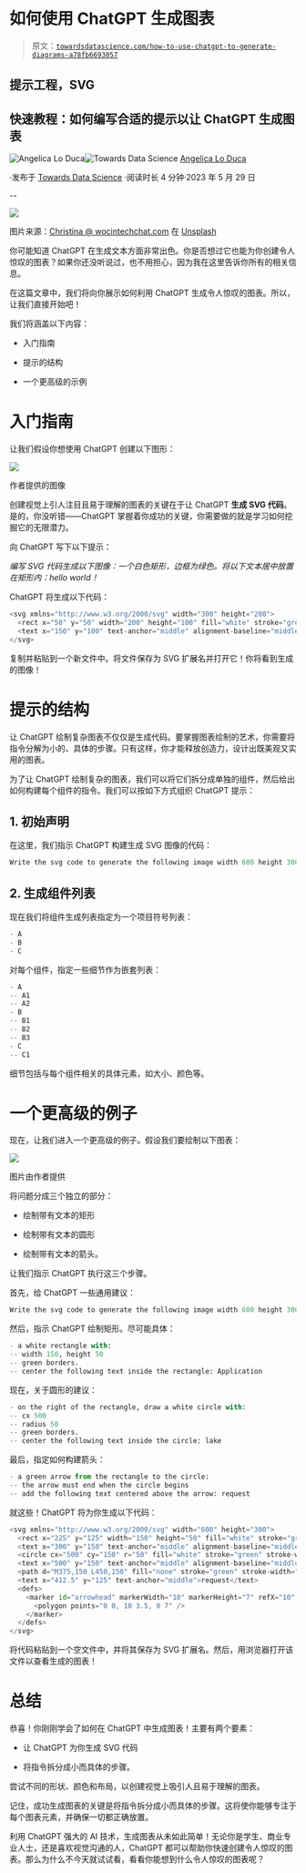 # 如何使用 ChatGPT 生成图表

> 原文：[`towardsdatascience.com/how-to-use-chatgpt-to-generate-diagrams-a78fb6693057`](https://towardsdatascience.com/how-to-use-chatgpt-to-generate-diagrams-a78fb6693057)

## 提示工程，SVG

## 快速教程：如何编写合适的提示以让 ChatGPT 生成图表

[](https://alod83.medium.com/?source=post_page-----a78fb6693057--------------------------------)![Angelica Lo Duca](https://alod83.medium.com/?source=post_page-----a78fb6693057--------------------------------)[](https://towardsdatascience.com/?source=post_page-----a78fb6693057--------------------------------)![Towards Data Science](https://towardsdatascience.com/?source=post_page-----a78fb6693057--------------------------------) [Angelica Lo Duca](https://alod83.medium.com/?source=post_page-----a78fb6693057--------------------------------)

·发布于 [Towards Data Science](https://towardsdatascience.com/?source=post_page-----a78fb6693057--------------------------------) ·阅读时长 4 分钟·2023 年 5 月 29 日

--

![](img/876b7ea5765f625c93fd8beaff12c525.png)

图片来源：[Christina @ wocintechchat.com](https://unsplash.com/@wocintechchat?utm_source=medium&utm_medium=referral) 在 [Unsplash](https://unsplash.com/?utm_source=medium&utm_medium=referral)

你可能知道 ChatGPT 在生成文本方面非常出色。你是否想过它也能为你创建令人惊叹的图表？如果你还没听说过，也不用担心，因为我在这里告诉你所有的相关信息。

在这篇文章中，我们将向你展示如何利用 ChatGPT 生成令人惊叹的图表。所以，让我们直接开始吧！

我们将涵盖以下内容：

+   入门指南

+   提示的结构

+   一个更高级的示例

# 入门指南

让我们假设你想使用 ChatGPT 创建以下图形：

![](img/bf11f8ea50ebcc3112590ab27db13e76.png)

作者提供的图像

创建视觉上引人注目且易于理解的图表的关键在于让 ChatGPT **生成 SVG 代码**。是的，你没听错——ChatGPT 掌握着你成功的关键，你需要做的就是学习如何挖掘它的无限潜力。

向 ChatGPT 写下以下提示：

*编写 SVG 代码生成以下图像：一个白色矩形，边框为绿色。将以下文本居中放置在矩形内：hello world！*

ChatGPT 将生成以下代码：

```py
<svg xmlns="http://www.w3.org/2000/svg" width="300" height="200">
  <rect x="50" y="50" width="200" height="100" fill="white" stroke="green" stroke-width="2"/>
  <text x="150" y="100" text-anchor="middle" alignment-baseline="middle" font-size="20" fill="black">Hello World!</text>
</svg>
```

复制并粘贴到一个新文件中。将文件保存为 SVG 扩展名并打开它！你将看到生成的图像！

# 提示的结构

让 ChatGPT 绘制复杂图表不仅仅是生成代码。要掌握图表绘制的艺术，你需要将指令分解为小的、具体的步骤。只有这样，你才能释放创造力，设计出既美观又实用的图表。

为了让 ChatGPT 绘制复杂的图表，我们可以将它们拆分成单独的组件，然后给出如何构建每个组件的指令。我们可以按如下方式组织 ChatGPT 提示：

## 1\. 初始声明

在这里，我们指示 ChatGPT 构建生成 SVG 图像的代码：

```py
Write the svg code to generate the following image width 600 height 300:
```

## 2\. 生成组件列表

现在我们将组件生成列表指定为一个项目符号列表：

```py
- A
- B
- C
```

对每个组件，指定一些细节作为嵌套列表：

```py
- A
-- A1
-- A2
- B
-- B1
-- B2
-- B3
- C
-- C1
```

细节包括与每个组件相关的具体元素，如大小、颜色等。

# 一个更高级的例子

现在，让我们进入一个更高级的例子。假设我们要绘制以下图表：

![](img/8e9da1b7b57444ec7163ef769e5322cd.png)

图片由作者提供

将问题分成三个独立的部分：

+   绘制带有文本的矩形

+   绘制带有文本的圆形

+   绘制带有文本的箭头。

让我们指示 ChatGPT 执行这三个步骤。

首先，给 ChatGPT 一些通用建议：

```py
Write the svg code to generate the following image width 600 height 300: 
```

然后，指示 ChatGPT 绘制矩形。尽可能具体：

```py
- a white rectangle with:
-- width 150, height 50
-- green borders. 
-- center the following text inside the rectangle: Application
```

现在，关于圆形的建议：

```py
- on the right of the rectangle, draw a white circle with:
-- cx 500
-- radius 50
-- green borders. 
-- center the following text inside the circle: lake
```

最后，指定如何构建箭头：

```py
- a green arrow from the rectangle to the circle:
-- the arrow must end when the circle begins
-- add the following text centered above the arrow: request
```

就这些！ChatGPT 将为你生成以下代码：

```py
<svg xmlns="http://www.w3.org/2000/svg" width="600" height="300">
  <rect x="225" y="125" width="150" height="50" fill="white" stroke="green" stroke-width="2" />
  <text x="300" y="150" text-anchor="middle" alignment-baseline="middle">Application</text>
  <circle cx="500" cy="150" r="50" fill="white" stroke="green" stroke-width="2" />
  <text x="500" y="150" text-anchor="middle" alignment-baseline="middle">lake</text>
  <path d="M375,150 L450,150" fill="none" stroke="green" stroke-width="2" marker-end="url(#arrowhead)" />
  <text x="412.5" y="125" text-anchor="middle">request</text>
  <defs>
    <marker id="arrowhead" markerWidth="10" markerHeight="7" refX="10" refY="3.5" orient="auto">
      <polygon points="0 0, 10 3.5, 0 7" />
    </marker>
  </defs>
</svg>
```

将代码粘贴到一个空文件中，并将其保存为 SVG 扩展名。然后，用浏览器打开该文件以查看生成的图表！

# 总结

恭喜！你刚刚学会了如何在 ChatGPT 中生成图表！主要有两个要素：

+   让 ChatGPT 为你生成 SVG 代码

+   将指令拆分成小而具体的步骤。

尝试不同的形状、颜色和布局，以创建视觉上吸引人且易于理解的图表。

记住，成功生成图表的关键是将指令拆分成小而具体的步骤。这将使你能够专注于每个图表元素，并确保一切都正确放置。

利用 ChatGPT 强大的 AI 技术，生成图表从未如此简单！无论你是学生、商业专业人士，还是喜欢视觉沟通的人，ChatGPT 都可以帮助你快速创建令人惊叹的图表。那么为什么不今天就试试看，看看你能想到什么令人惊叹的图表呢？
